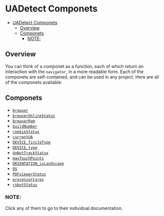 # UADetect Componets

- [UADetect Componets](#uadetect-componets)
  - [Overview](#overview)
  - [Componets](#componets)
    - [NOTE:](#note)

## Overview

You can think of a componet as a function, each of which return an interaction with the `navigator`, in a more readable form. Each of the componets are self-contained, and can be used in any project. Here are all of the componets available:

## Componets

- [`browser`](browser.md)
- [`browserOnlineStatus`](browserOnlineStatus.md)
- [`browserRam`](browserRam.md)
- [`buildNumber`](buildNumber.md)
- [`cookieStatus`](cookieStatus.md)
- [`currentUA`](currentUA.md)
- [`DEVICE_finiteType`](DEVICE_finiteType.md)
- [`DEVICE_type`](DEVICE_type.md)
- [`doNotTrackStatus`](doNotTrackStatus.md)
- [`maxTouchPoints`](maxTouchPoints.md)
- [`ORIENTATION_isLandscape`](orientation.md)
- [`OS`](os.md)
- [`PDFviewerStatus`](pdfviewerStatus.md)
- [`processorCores`](processorCores.md)
- [`robotStatus`](robotStatus.md)

### NOTE: 
Click any of them to go to their individual documentation.